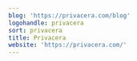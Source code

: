 ```yaml
---
blog: 'https://privacera.com/blog'
logohandle: privacera
sort: privacera
title: Privacera
website: 'https://privacera.com/'
---
```

